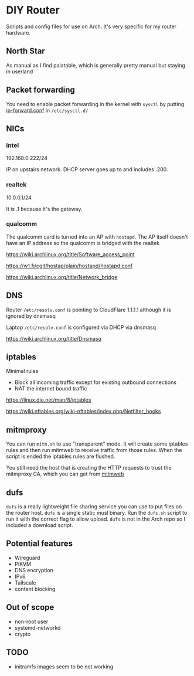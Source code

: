 # DIY Router

Scripts and config files for use on Arch. It's very specific for my router hardware.

## North Star
As manual as I find palatable, which is generally pretty manual but staying in userland


## Packet forwarding
You need to enable packet forwarding in the kernel with `sysctl` by putting [ip-forward.conf](ip-forward.conf) in `/etc/sysctl.d/`

## NICs

### intel
192.168.0.222/24

IP on upstairs network. DHCP server goes up to and includes .200.

### realtek
10.0.0.1/24

It is .1 because it's the gateway.

### qualcomm
The qualcomm card is turned into an AP with `hostapd`. The AP itself doesn't have an IP address so the qualcomm is bridged with the realtek

https://wiki.archlinux.org/title/Software_access_point

https://w1.fi/cgit/hostap/plain/hostapd/hostapd.conf

https://wiki.archlinux.org/title/Network_bridge


## DNS
Router `/etc/resolv.conf` is pointing to CloudFlare 1.1.1.1 although it is ignored by dnsmasq

Laptop `/etc/resolv.conf` is configured via DHCP via dnsmasq

https://wiki.archlinux.org/title/Dnsmasq


## iptables

Minimal rules
* Block all incoming traffic except for existing outbound connections
* NAT the internet bound traffic

https://linux.die.net/man/8/iptables

https://wiki.nftables.org/wiki-nftables/index.php/Netfilter_hooks


## mitmproxy

You can run `mitm.sh` to use "transparent" mode. It will create some iptables rules and then run mitmweb to receive traffic from those rules. When the script is ended the iptables rules are flushed.

You still need the host that is creating the HTTP requests to trust the mitmproxy CA, which you can get from [mitmweb](http://10.0.0.1:8081/?token=mitm)


## dufs

`dufs` is a really lightweight file sharing service you can use to put files on the router host. `dufs` is a single static musl binary. Run the `dufs.sh` script to run it with the correct flag to allow upload. `dufs` is not in the Arch repo so I included a download script.


## Potential features
* Wireguard
* PiKVM
* DNS encryption
* IPv6
* Tailscale
* content blocking

## Out of scope
* non-root user
* systemd-networkd
* crypto

## TODO
* initramfs images seem to be not working
